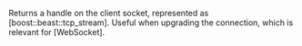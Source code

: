 Returns a handle on the client socket, represented as [boost::beast::tcp_stream]. Useful when upgrading the connection, which is relevant for [WebSocket].
